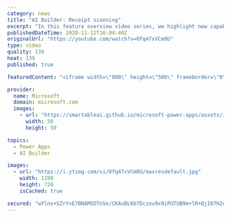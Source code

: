 ```yaml
---
category: news
title: "AI Builder: Receipt scanning"
excerpt: "In this feature overview video series, we highlight new capabilities included in the latest update to AI Builder.  Receipt scanning is a new AI Builder feature that processes receipts to identify and extract information. The AI model identifies receipt data, merchant information, total price, and taxes"
publishedDateTime: 2020-11-12T16:04:40Z
originalUrl: "https://youtube.com/watch?v=Ofq47xVCm0U"
type: video
quality: 139
heat: 139
published: true

featuredContent: "<iframe width=\"800\" height=\"500\" frameborder=\"0\" src=\"https://www.youtube.com/embed/Ofq47xVCm0U\" allow=\"accelerometer; autoplay; encrypted-media; gyroscope; picture-in-picture\" allowfullscreen></iframe>"

provider:
  name: Microsoft
  domain: microsoft.com
  images:
    - url: "https://smartableai.github.io/microsoft-power-apps/assets/images/organizations/microsoft.com-50x50.jpg"
      width: 50
      height: 50

topics:
  - Power Apps
  - AI Builder

images:
  - url: "https://i.ytimg.com/vi/Ofq47xVCm0U/maxresdefault.jpg"
    width: 1280
    height: 720
    isCached: true

secured: "wYlnv+SZrYvE7BNAMSDTnSe/CKAvBLKb7Dczou9x9iPUTUB9m+lR+QjI07H2oqcmn1P3fFssVkbidCeiEIS1kpd7ZbaX16AGxqL4e1ZpFxvYTkIdy2iChIE909pG3626+7+bTNqDsZmRILYt31aHqbQerOgUqLohSjoyPGLAoPUaxL3YPUK5bI8NEqRbwOKlLkuiNW4BCp2uh8g+YEu/WxGT5+sMeCMTGP2T/lVcSkZIZfsJcRqr9D71qYGhT0hvq5NMA335jzP/MZktMbfoMMPkXK0hgKYhWW+YPITHTqXGqwjsDmy4nEE+BfC9J+1+4ps0wCL86BBJcLHjuxsjYCM5z+kMr7/+yzxWz8Dxy0awyOCSIQVECL5CcxSD2hu1aAJf4cH6RJc+sR3yyyCAo+ngEGznTN5cK4VENcbPzw48W6lFx1srOWY9YFLwLLPI;DNLSSjRf1ENgc4u8cEpfkg=="
---
```


